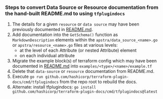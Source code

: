 ### Steps to convert Data Source or Resource documentation from the hand-built README.md to using `tfplugindocs`

1. The details for a given `resource` or `data source` may have been previously documented in [README.md](README.md).
1. Add documentation into the `GetSchema()` function as `MarkdownDescription` elements within the
`apstra/data_source_<name>.go` or `apstra/resource_<name>.go` files at various levels:
   - at the level of each Attribute (or nested Attribute) element
   - on each individual attribute
1. Migrate the example block(s) of terraform config which may have been documented in [README.md](README.md) into
`examples/<type>/<name>/example.tf`
1. Delete that `data-source` or `resource` documentation from README.md.
1. Execute `go run github.com/hashicorp/terraform-plugin-docs/cmd/tfplugindocs` from the repo root to rebuild the docs.
1. Alternate: install tfplugindocs: `go install github.com/hashicorp/terraform-plugin-docs/cmd/tfplugindocs@latest`
